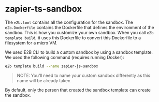 # zapier-ts-sandbox

The `e2b.toml` contains all the configuration for the sandbox.
The `e2b.Dockerfile` contains the Dockerfile that defines the environment of the sandbox. This is how you customize your own sandbox. When you call `e2b template build`, it uses this Dockerfile to convert this Dockerfile to a filesystem for a micro VM.

We used E2B CLI to build a custom sandbox by using a sandbox template. We used the following command (requires running Docker):
```bash
e2b template build --name zapier-js-sandbox
```
> NOTE: You'll need to name your custom sandbox differently as this name will be already taken.

By default, only the person that created the sandbox template can create the sandbox.
